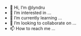 - 👋 Hi, I’m @lyndru
- 👀 I’m interested in ...
- 🌱 I’m currently learning ...
- 💞️ I’m looking to collaborate on ...
- 📫 How to reach me ...

<!---
lyndru/lyndru is a ✨ special ✨ repository because its `README.md` (this file) appears on your GitHub profile.
You can click the Preview link to take a look at your changes.
--->
